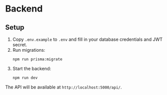 # Backend

## Setup

1. Copy `.env.example` to `.env` and fill in your database credentials and JWT secret.
2. Run migrations:
   ```
   npm run prisma:migrate
   ```
3. Start the backend:
   ```
   npm run dev
   ```

The API will be available at `http://localhost:5000/api/`.